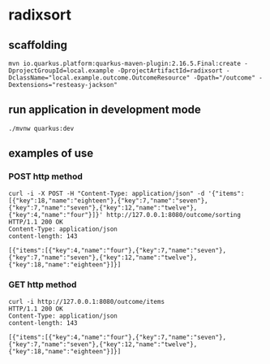 # radixsort

## scaffolding

```shell
mvn io.quarkus.platform:quarkus-maven-plugin:2.16.5.Final:create -DprojectGroupId=local.example -DprojectArtifactId=radixsort -DclassName="local.example.outcome.OutcomeResource" -Dpath="/outcome" -Dextensions="resteasy-jackson"
```

## run application in development mode

```shell
./mvnw quarkus:dev
```

## examples of use

### POST http method

```shell
curl -i -X POST -H "Content-Type: application/json" -d '{"items":[{"key":18,"name":"eighteen"},{"key":7,"name":"seven"},{"key":7,"name":"seven"},{"key":12,"name":"twelve"},{"key":4,"name":"four"}]}' http://127.0.0.1:8080/outcome/sorting
HTTP/1.1 200 OK
Content-Type: application/json
content-length: 143

[{"items":[{"key":4,"name":"four"},{"key":7,"name":"seven"},{"key":7,"name":"seven"},{"key":12,"name":"twelve"},{"key":18,"name":"eighteen"}]}]
```

### GET http method

```shell
curl -i http://127.0.0.1:8080/outcome/items
HTTP/1.1 200 OK
Content-Type: application/json
content-length: 143

[{"items":[{"key":4,"name":"four"},{"key":7,"name":"seven"},{"key":7,"name":"seven"},{"key":12,"name":"twelve"},{"key":18,"name":"eighteen"}]}]
```
